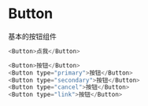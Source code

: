 # Button

基本的按钮组件

```js
<Button>点我</Button>
```

```js
<Button>按钮</Button>
<Button type="primary">按钮</Button>
<Button type="secondary">按钮</Button>
<Button type="cancel">按钮</Button>
<Button type="link">按钮</Button>
```
